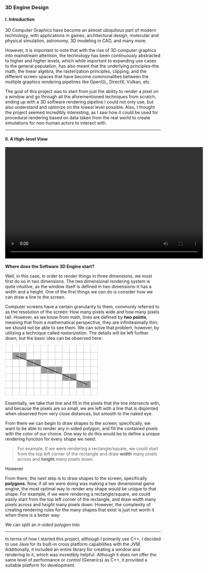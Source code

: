 ### 3D Engine Design

#### I. Introduction

3D Computer Graphics have become an almost ubiquitous part of modern technology, with applications in games, architectural design, molecular and physical simulation, astronomy, 3D modeling in CAD, and many more.

However, it is important to note that with the rise of 3D computer graphics into mainstream attention, the technology has been continuously abstracted to higher and higher levels, which while important to expanding use cases to the general population, has also meant that the underlying principles–the math, the linear algebra, the rasterization principles, clipping, and the different screen spaces that have become commonalities between the multiple graphics rendering pipelines like OpenGL, DirectX, Vulkan, etc.

The goal of this project was to start from just the ability to render a pixel on a window and go through all the aforementioned techniques from scratch, ending up with a 3D software rendering pipeline I could not only use, but also understand and optimize on the lowest level possible. Also, I thought the project seemed incredibly interesting, as I saw how it could be used for procedural rendering based on data taken from the real world to create simulations for non-human actors to interact with.

---

#### II. A High-level View

<video width="640" height="360" autoplay loop controls><source src="media/test.m4v" type="video/mp4"></video>

**Where does the Software 3D Engine start?**

Well, in this case, in order to render things in three dimensions, we must first do so in two dimensions. The two dimensional rendering system is quite intuitive, as the window itself is defined in two dimensions-it has a width and a height. One of the first things we can do is consider how we can draw a line to the screen.

Computer screens have a certain granularity to them, commonly referred to as the resolution of the screen: How many pixels wide and how many pixels tall. However, as we know from math, lines are defined by **two points**, meaning that from a mathematical perspective, they are infinitesimally thin; we should not be able to see them. We can solve that problem, however, by utilizing a technique called *rasterization*. The details will be left further down, but the basic idea can be observed here:

![](media/line_rasterization.png)

Essentially, we take that line and fill in the pixels that the line *intersects* with, and because the pixels are so small, we are left with a line that is disjointed when observed from very close distances, but smooth to the naked eye.

From there we can begin to draw shapes to the screen; specifically, we want to be able to render any n-sided polygon, and fill the contained pixels with the color of our choice. One way to do this would be to define a unique rendering function for every shape we need:
> For example, if we were rendering a rectangle/square, we could start from the top left corner of the rectangle and draw **width** many pixels across and **height** many pixels down.

However

From there, the next step is to draw shapes to the screen, specifically **polygons**. Now, if all we were doing was making a two dimensional game engine, the most optimal way to render any shape would be unique to that shape. For example, if we were rendering a rectangle/square, we could easily start from the top left corner of the rectangle, and draw *width* many pixels across and *height* many pixels down. However, the complexity of creating rendering rules for the many shapes that exist is just not worth it when there is a better way:

We can split an *n-sided* polygon into

---

In terms of how I started this project, although I primarily use C++, I decided to use Java for its built-in cross platform capabilities with the JVM. Additionally, it included an entire library for creating a window and rendering to it, which was incredibly helpful. Although it does not offer the same level of performance or control (Generics) as C++, it provided a suitable platform for development.
